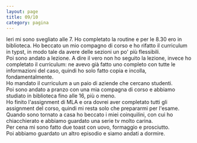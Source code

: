 ```yaml
--- 
layout: page
title: 09/10
category: pagina
---
```


Ieri mi sono svegliato alle 7. Ho completato la routine e per le 8.30 ero in
biblioteca. Ho beccato un mio compagno di corso e ho rifatto il curriculum in
typst, in modo tale da avere delle sezioni un po' più flessibili.  
Poi sono andato a lezione. A dire il vero non ho seguito la lezione, invece ho
completato il curriculum: ne avevo già fatto uno completo con tutte le
informazioni del caso, quindi ho solo fatto copia e incolla, fondamentalmente.  
Ho mandato il curriculum a un paio di aziende che cercano studenti.  
Poi sono andato a pranzo con una mia compagna di corso e abbiamo studiato in
biblioteca fino alle 16, più o meno.  
Ho finito l'assignment di MLA e ora dovrei aver completato tutti gli assignment
del corso, quindi mi resta solo che prepararmi per l'esame.  
Quando sono tornato a casa ho beccato i miei coinquilini, con cui ho
chiacchierato e abbiamo guardato una serie tv molto carina.  
Per cena mi sono fatto due toast con uovo, formaggio e prosciutto.  
Poi abbiamo guardato un altro episodio e siamo andati a dormire.
